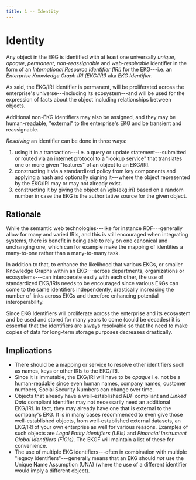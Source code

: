 ```yaml
---
title: 1 -- Identity
---
```

# Identity

Any object in the EKG is identified with at least one universally _unique_, _opaque_,
_permanent_, _non-reassignable_ and _web-resolvable_ identifier in the form of an
_International Resource Identifier (IRI)_ for the EKG---i.e. an _Enterprise Knowledge
Graph IRI (EKG/IRI)_ aka _EKG Identifier_.

As said, the EKG/IRI identifier is permanent, will be proliferated across the enterprise's
universe---including its ecosystem---and will be used for the expression of facts about the
object including relationships between objects.

Additional non-EKG identifiers may also be assigned, and they may be human-readable,
"external" to the enterprise's EKG and be transient and reassignable.

_Resolving_ an identifier can be done in three ways:

1. using it in a transaction---i.e. a query or update statement---submitted or routed via an
   internet protocol to a "lookup service" that translates one or more given "features" of an
   object to an EKG/IRI.
2. constructing it via a standardized policy from key components and applying a hash and optionally
   signing it---where the object represented by the EKG/IRI may or may not already exist.
3. constructing it by giving the object an \gls{ekg:iri} based on a random number in case the EKG is
   the authoritative source for the given object.

## Rationale

While the semantic web technologies---like for instance RDF---generally allow for many and varied IRIs,
and this is still encouraged when integrating systems, there is benefit in being able to rely on one
canonical and unchanging one, which can for example make the mapping of identities a many-to-one
rather than a many-to-many task.

In addition to that, to enhance the likelihood that various EKGs, or smaller Knowledge Graphs within an
EKG---across departments, organizations or ecosystems---can interoperate easily with each other,
the use of standardized EKG/IRIs needs to be encouraged since various EKGs can come to the same
identifiers independently, drastically increasing the number of links across EKGs and therefore
enhancing potential interoperability.

Since EKG Identifiers will proliferate across the enterprise and its ecosystem and be used and stored
for many years to come (could be decades) it is essential that the identifiers are always resolvable
so that the need to make copies of data for long-term storage purposes decreases drastically.

## Implications

- There should be a mapping or service to resolve other identifiers such as names, keys or other IRIs to the EKG/IRI.
- Since it is immutable, the EKG/IRI will have to be _opaque_ i.e. not be a human-readable
  since even human names, company names, customer numbers, Social Security Numbers can change over time.
- Objects that already have a well-established _RDF_ compliant and _Linked Data_ compliant identifier
  may not necessarily need an additional EKG/IRI.
  In fact, they may already have one that is external to the company's EKG.
  It is in many cases recommended to even give those well-established objects, from well-established external
  datasets, an EKG/IRI of your own enterprise as well for various reasons.
  Examples of such objects are _Legal Entity Identifiers (LEIs)_ and _Financial Instrument Global Identifiers (FIGIs)_.
  The EKGF will maintain a list of these for convenience.
- The use of multiple EKG identifiers---often in combination with multiple "legacy identifiers"---generally means
  that an EKG should _not_ use the Unique Name Assumption (UNA) (where the use of a different identifier would
  imply a different object).

